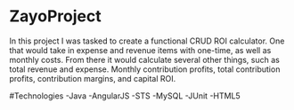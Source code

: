 # ZayoProject
In this project I was tasked to create a functional CRUD ROI calculator. One that would take in expense and revenue items with
one-time, as well as monthly costs. From there it would calculate several other things, such as total revenue and expense. 
Monthly contribution profits, total contribution profits, contribution margins, and capital ROI.

#Technologies
-Java
-AngularJS
-STS
-MySQL
-JUnit
-HTML5
